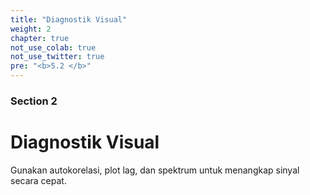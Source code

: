 ```yaml
---
title: "Diagnostik Visual"
weight: 2
chapter: true
not_use_colab: true
not_use_twitter: true
pre: "<b>5.2 </b>"
---
```


### Section 2
# Diagnostik Visual

Gunakan autokorelasi, plot lag, dan spektrum untuk menangkap sinyal secara cepat.
